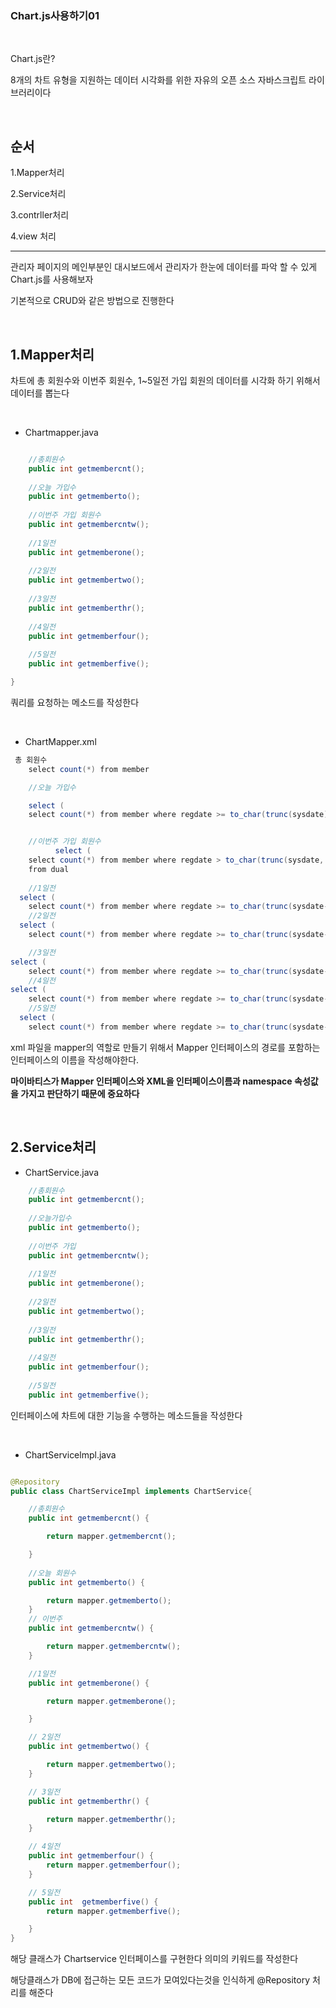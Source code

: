 ### Chart.js사용하기01

&nbsp;


Chart.js란?

8개의 차트 유형을 지원하는 데이터 시각화를 위한 자유의 오픈 소스 자바스크립트 라이브러리이다 

&nbsp;




순서
---
 
1.Mapper처리

2.Service처리

3.contrller처리

4.view 처리


---
관리자 페이지의 메인부분인 대시보드에서 관리자가 한눈에 데이터를 파악 할 수 있게 Chart.js를 사용해보자

기본적으로 CRUD와 같은 방법으로 진행한다

&nbsp;

1.Mapper처리
---

차트에 총 회원수와 이번주 회원수, 1~5일전 가입 회원의 데이터를 시각화 하기 위해서 데이터를 뽑는다

&nbsp;


- Chartmapper.java

```java

	//총회원수
	public int getmembercnt();
	
	//오늘 가입수
	public int getmemberto();
	
	//이번주 가입 회원수
	public int getmembercntw();
	
	//1일전
	public int getmemberone();
	
	//2일전
	public int getmembertwo();
	
	//3일전
	public int getmemberthr();
	
	//4일전
	public int getmemberfour();
	
	//5일전
	public int getmemberfive();

}

```

쿼리를 요청하는 메소드를 작성한다

&nbsp;


- ChartMapper.xml

```java
 총 회원수 
	select count(*) from member

	//오늘 가입수

	select (
	select count(*) from member where regdate >= to_char(trunc(sysdate),'yyyy/mm/dd')) from dual


	//이번주 가입 회원수
	      select (
	select count(*) from member where regdate > to_char(trunc(sysdate,'iw'),'yyyy/mm/dd'))
	from dual
	        
	//1일전
  select (
	select count(*) from member where regdate >= to_char(trunc(sysdate-1),'yyyy/mm/dd')) from dual
	//2일전
  select (
	select count(*) from member where regdate >= to_char(trunc(sysdate-2),'yyyy/mm/dd')) from dual

	//3일전
select (
	select count(*) from member where regdate >= to_char(trunc(sysdate-3),'yyyy/mm/dd')) from dual
	//4일전
select (
	select count(*) from member where regdate >= to_char(trunc(sysdate-4),'yyyy/mm/dd')) from dual
	//5일전
  select (
	select count(*) from member where regdate >= to_char(trunc(sysdate-5),'yyyy/mm/dd')) from dual

```

xml 파일을 mapper의 역할로 만들기 위해서 Mapper 인터페이스의 경로를 포함하는 인터페이스의 이름을 작성해야한다.

__마이바티스가 Mapper 인터페이스와 XML을 인터페이스이름과 namespace 속성값을 가지고 판단하기 때문에 중요하다__




&nbsp;


2.Service처리
---
- ChartService.java

```java
	//총회원수
    public int getmembercnt();
    
    //오늘가입수
    public int getmemberto();
    
    //이번주 가입
    public int getmembercntw();
    
    //1일전
    public int getmemberone();
    
    //2일전
    public int getmembertwo();
    
    //3일전
    public int getmemberthr();
    
    //4일전
    public int getmemberfour();
    
    //5일전
    public int getmemberfive();
```
인터페이스에 차트에 대한 기능을 수행하는 메소드들을 작성한다

&nbsp;

- ChartServicelmpl.java

```java

@Repository
public class ChartServiceImpl implements ChartService{

	//총회원수 
	public int getmembercnt() {

		return mapper.getmembercnt();

	}
	
	//오늘 회원수
	public int getmemberto() {

		return mapper.getmemberto();
	}
	// 이번주
	public int getmembercntw() {

		return mapper.getmembercntw();
	}

	//1일전
	public int getmemberone() {

		return mapper.getmemberone();

	}

	// 2일전
	public int getmembertwo() {

		return mapper.getmembertwo();
	}

	// 3일전
	public int getmemberthr() {

		return mapper.getmemberthr();
	}

	// 4일전
	public int getmemberfour() {
		return mapper.getmemberfour();
	}

	// 5일전
	public int  getmemberfive() {
		return mapper.getmemberfive();

	}
}

```

해당 클래스가 Chartservice 인터페이스를 구현한다 의미의 키워드를 작성한다


해당클래스가 DB에 접근하는 모든 코드가 모여있다는것을 인식하게 @Repository 처리를 해준다

